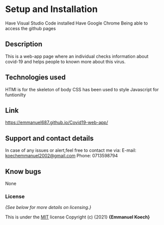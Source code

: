 # Setup and Installation
Have Visual Studio Code installed
Have Google Chrome
Being able to access the github pages
## Description
This is a web-app page where an individual checks information about covid-19 and helps people to known more about this virus.
## Technologies used
HTMl is for the skeleton of body
CSS has been used to style
Javascript for funtionilty
## Link
https://emmanuel687.github.io/Covid19-web-app/
## Support and contact details
In case of any issues or alert,feel free to contact me via: E-mail: koechemmanuel2002@gmail.com Phone: 0713598794
## Know bugs
None
### License
*{See below for more details on licensing.}*

This is under the [MIT](LICENSE) license
Copyright (c) {2021} **{Emmanuel Koech}**